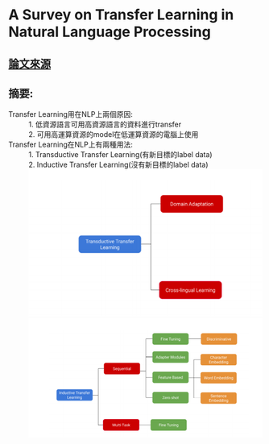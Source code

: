 # A Survey on Transfer Learning in Natural Language Processing

## [論文來源](https://arxiv.org/abs/2007.04239)

## 摘要:
<d1>
<dt>Transfer Learning用在NLP上兩個原因:</dt>
<dd>
1. 低資源語言可用高資源語言的資料進行transfer<dd>
2. 可用高運算資源的model在低運算資源的電腦上使用
<dt>Transfer Learning在NLP上有兩種用法:</dt>
<dd>
1. Transductive Transfer Learning(有新目標的label data)<dd>
2. Inductive Transfer Learning(沒有新目標的label data)

<img src="https://github.com/kevin-tseng0810/paper/blob/master/Transfer%20Learning/A%20Survey%20on%20Transfer%20Learning%20in%20Natural%20Language%20Processing/Snipaste_2020-08-26_23-10-11.png?raw=true">


<img src="https://github.com/kevin-tseng0810/paper/blob/master/Transfer%20Learning/A%20Survey%20on%20Transfer%20Learning%20in%20Natural%20Language%20Processing/Snipaste_2020-08-26_23-13-24.png?raw=true">
</d1>